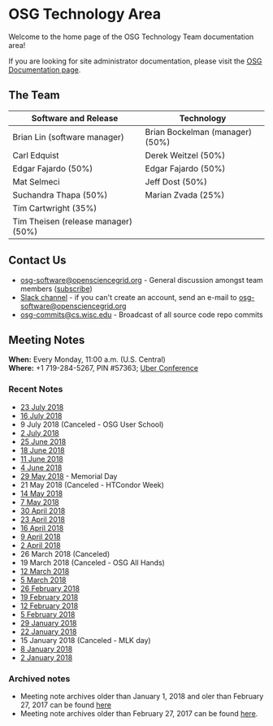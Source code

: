 OSG Technology Area
===================

Welcome to the home page of the OSG Technology Team documentation area!

If you are looking for site administrator documentation, please visit the [OSG Documentation page](https://www.opensciencegrid.org/docs/).

The Team
--------

| Software and Release | Technology |
| ----------------- | -- |
| Brian Lin (software manager) | Brian Bockelman (manager) (50%) |
| Carl Edquist | Derek Weitzel (50%) |
| Edgar Fajardo (50%)| Edgar Fajardo (50%) |
| Mat Selmeci | Jeff Dost (50%) |
| Suchandra Thapa (50%) | Marian Zvada (25%) |
| Tim Cartwright (35%) | |
| Tim Theisen (release manager) (50%) | |

Contact Us
----------

-  [osg-software@opensciencegrid.org](mailto:osg-software@opensciencegrid.org) - General discussion amongst team members
   ([subscribe](https://listserv.fnal.gov/scripts/wa.exe?A0=osg-software))
-  [Slack channel](https://opensciencegrid.slack.com/messages/osg-software) - if you can't create an account, send an e-mail to [osg-software@opensciencegrid.org](mailto:osg-software@opensciencegrid.org)
-  [osg-commits@cs.wisc.edu](mailto:osg-commits@cs.wisc.edu) - Broadcast of all source code repo commits

Meeting Notes
-------------

**When:** Every Monday, 11:00 a.m. (U.S. Central)    
**Where:** +1 719-284-5267, PIN #57363; [Uber Conference](https://www.uberconference.com/osgblin)

### Recent Notes ###

  * [23 July 2018](meetings/2018/TechArea20180723.md)
  * [16 July 2018](meetings/2018/TechArea20180716.md)
  * 9 July 2018 (Canceled - OSG User School)
  * [2 July 2018](meetings/2018/TechArea20180702.md)
  * [25 June 2018](meetings/2018/TechArea20180625.md)
  * [18 June 2018](meetings/2018/TechArea20180618.md)
  * [11 June 2018](meetings/2018/TechArea20180611.md)
  * [4 June 2018](meetings/2018/TechArea20180604.md)
  * [29 May 2018](meetings/2018/TechArea20180529.md) - Memorial Day
  * 21 May 2018 (Canceled - HTCondor Week)
  * [14 May 2018](meetings/2018/TechArea20180514.md)
  * [7 May 2018](meetings/2018/TechArea20180507.md)
  * [30 April 2018](meetings/2018/TechArea20180430.md)
  * [23 April 2018](meetings/2018/TechArea20180423.md)
  * [16 April 2018](meetings/2018/TechArea20180416.md)
  * [9 April 2018](meetings/2018/TechArea20180409.md)
  * [2 April 2018](meetings/2018/TechArea20180402.md)
  * 26 March 2018 (Canceled)
  * 19 March 2018 (Canceled - OSG All Hands)
  * [12 March 2018](meetings/2018/TechArea20180312.md)
  * [5 March 2018](meetings/2018/TechArea20180305.md)
  * [26 February 2018](meetings/2018/TechArea20180226.md)
  * [19 February 2018](meetings/2018/TechArea20180219.md)
  * [12 February 2018](meetings/2018/TechArea20180212.md)
  * [5 February 2018](meetings/2018/TechArea20180205.md)
  * [29 January 2018](meetings/2018/TechArea20180129.md)
  * [22 January 2018](meetings/2018/TechArea20180122.md)
  * 15 January 2018 (Canceled - MLK day)
  * [8 January 2018](meetings/2018/TechArea20180108.md)
  * [2 January 2018](meetings/2018/TechArea20180102.md)

### Archived notes ###

- Meeting note archives older than January 1, 2018 and oler than February 27, 2017 can be found
  [here](https://github.com/opensciencegrid/technology/tree/master/docs/meetings/2017)
- Meeting note archives older than February 27, 2017 can be found
  [here](https://github.com/opensciencegrid/technology/tree/master/docs/meetings).
